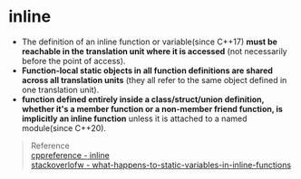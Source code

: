 # inline

* The definition of an inline function or variable(since C++17) **must be reachable in the translation unit where it is accessed** (not necessarily before the point of access).
* **Function-local static objects in all function definitions are shared across all translation units** (they all refer to the same object defined in one translation unit).
* **function defined entirely inside a class/struct/union definition, whether it's a member function or a non-member friend function, is implicitly an inline function** unless it is attached to a named module(since C++20).

> Reference  
> [cppreference - inline](https://en.cppreference.com/w/cpp/language/inline)  
> [stackoverlofw - what-happens-to-static-variables-in-inline-functions](https://stackoverflow.com/questions/185624/what-happens-to-static-variables-in-inline-functions)  
